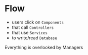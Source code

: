 # Flow

- users click on `Components` 
- that call `Controllers`
- that use `Services`
- to write/read `Database`

Everything is overlooked by Managers
